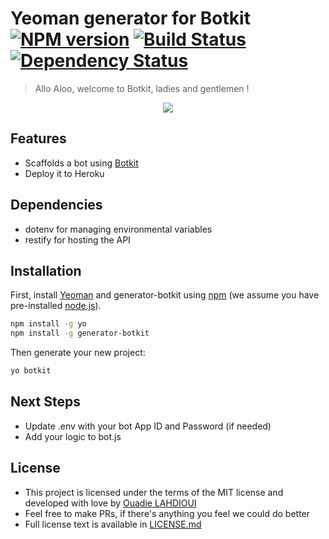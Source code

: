 # Yeoman generator for Botkit [![NPM version][npm-image]][npm-url] [![Build Status][travis-image]][travis-url] [![Dependency Status][daviddm-image]][daviddm-url]
> Allo Aloo, welcome to Botkit, ladies and gentlemen !

<p align="center">
	<img src="https://github.com/ouadie-lahdioui/generator-botkit/blob/master/assets/yeomanBotkit.png">
</p>

## Features

- Scaffolds a bot using [Botkit](https://github.com/howdyai/botkit)
- Deploy it to Heroku

## Dependencies

- dotenv for managing environmental variables
- restify for hosting the API

## Installation

First, install [Yeoman](http://yeoman.io) and generator-botkit using [npm](https://www.npmjs.com/) (we assume you have pre-installed [node.js](https://nodejs.org/)).

```bash
npm install -g yo
npm install -g generator-botkit
```

Then generate your new project:

```bash
yo botkit
```

## Next Steps

- Update .env with your bot App ID and Password (if needed)
- Add your logic to bot.js

## License

- This project is licensed under the terms of the MIT license and developed with love by [Ouadie LAHDIOUI](www.twitter.com/lahdiouiouadie)
- Feel free to make PRs, if there's anything you feel we could do better
- Full license text is available in [LICENSE.md](LICENSE.md) 

[npm-image]: https://badge.fury.io/js/generator-botkit.svg
[npm-url]: https://npmjs.org/package/generator-botkit
[travis-image]: https://travis-ci.org/ouadie-lahdioui/generator-botkit.svg?branch=master
[travis-url]: https://travis-ci.org/ouadie-lahdioui/generator-botkit
[daviddm-image]: https://david-dm.org/ouadie-lahdioui/generator-botkit.svg?theme=shields.io
[daviddm-url]: https://david-dm.org/ouadie-lahdioui/generator-botkit
